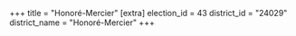 +++
title = "Honoré-Mercier"
[extra]
election_id = 43
district_id = "24029"
district_name = "Honoré-Mercier"
+++
